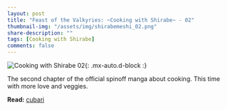 ```yaml
---
layout: post
title: "Feast of the Valkyries: ~Cooking with Shirabe~ - 02"
thumbnail-img: "/assets/img/shirabemeshi_02.png"
share-description: ""
tags: [Cooking with Shirabe]
comments: false
---
```


![Cooking with Shirabe 02](/assets/img/shirabemeshi_02.png){: .mx-auto.d-block :}

The second chapter of the official spinoff manga about cooking. This time with more love and veggies.
<!-- excerpt-end -->

**Read:** [cubari](https://cubari.moe/read/gist/CookingWithShirabe/2/1/) <br>
